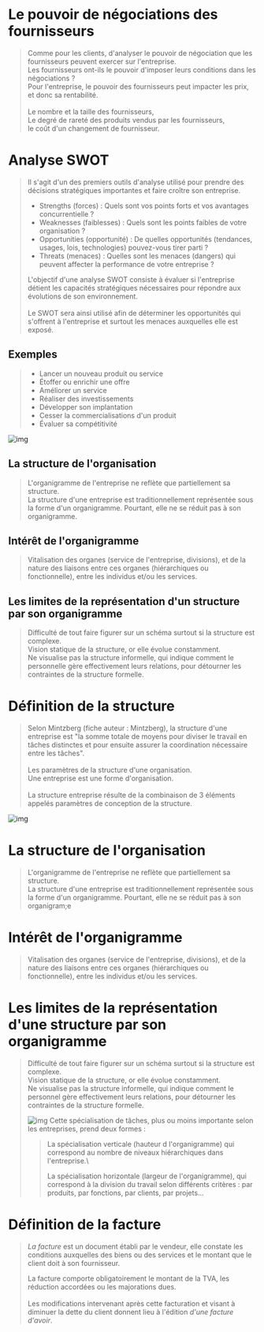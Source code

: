 # Le pouvoir de négociations des fournisseurs

>Comme pour les clients, d'analyser le pouvoir de négociation que les fournisseurs peuvent exercer sur l'entreprise.<br>Les fournisseurs ont-ils le pouvoir d'imposer leurs conditions dans les négociations ?<br>Pour l'entreprise, le pouvoir des fournisseurs peut impacter les prix, et donc sa rentabilité.<br><br>Le nombre et la taille des fournisseurs,<br>Le degré de rareté des produits vendus par les fournisseurs,<br>le coût d'un changement de fournisseur.

# Analyse SWOT
 
>Il s'agit d'un  des premiers outils d'analyse utilisé pour prendre des décisions stratégiques importantes et faire croître son entreprise.<br>
>- Strengths (forces) : Quels sont vos points forts et vos avantages concurrentielle ?
>- Weaknesses (faiblesses) : Quels sont les points faibles de votre organisation ?
>- Opportunities (opportunité) : De quelles opportunités (tendances, usages, lois, technologies) pouvez-vous tirer parti ?
>- Threats (menaces) : Quelles sont les menaces (dangers) qui peuvent affecter la performance de votre entreprise ?<br>
>
>L'objectif d'une analyse SWOT consiste à évaluer si l'entreprise détient les capacités stratégiques nécessaires pour répondre aux évolutions de son environnement.<br><br>Le SWOT sera ainsi utilisé afin de déterminer les opportunités qui s'offrent à l'entreprise et surtout les menaces auxquelles elle est exposé.

## Exemples

>- Lancer un nouveau produit ou service
>- Étoffer ou enrichir une offre
>- Améliorer un service
>- Réaliser des investissements
>- Développer son implantation
>- Cesser la commercialisations d'un produit
>- Évaluer sa compétitivité

![img](https://media.discordapp.net/attachments/1029853121188474973/1158390441457238146/Screenshot_from_2023-10-02_15-09-39.png?ex=651c12ab&is=651ac12b&hm=65be936053dcf846d8f5600bf571441f2928426b779598e5b98e4d0e4949f5d9&=)

## La structure de l'organisation

>L'organigramme de l'entreprise ne reflète que partiellement sa structure.<br>La structure d'une entreprise est traditionnellement représentée sous la forme d'un organigramme. Pourtant, elle ne se réduit pas à son organigramme.

## Intérêt de l'organigramme

>Vitalisation des organes (service de l'entreprise, divisions), et de la nature des liaisons entre  ces organes (hiérarchiques ou fonctionnelle), entre les individus et/ou les services.

## Les limites de la représentation d'un structure par son organigramme

>Difficulté de tout faire figurer sur un schéma surtout si la structure est complexe.<br>Vision statique de la structure, or elle évolue constamment.<br>Ne visualise pas la structure informelle, qui indique comment le personnelle gère effectivement leurs relations, pour détourner les contraintes de la structure formelle.

# Définition de la structure

>Selon Mintzberg (fiche auteur : Mintzberg), la structure d'une entreprise est "la somme totale de moyens pour diviser le travail en tâches distinctes et pour ensuite assurer la coordination nécessaire entre les tâches".<br><br>Les paramètres de la structure d'une organisation.<br>Une entreprise est une forme d'organisation.<br><br>La structure entreprise résulte de la combinaison de 3 éléments appelés paramètres de conception de la structure.

![img](https://media.discordapp.net/attachments/1158392115601092650/1158400776578813962/Screenshot_from_2023-10-02_15-50-55.png?ex=651c1c4b&is=651acacb&hm=3f50f07c7bdb5076f2a027c0b749174f79dc98071b0a78f1f01bc0bfd1f5b235&=)

# La structure de l'organisation

> L'organigramme de l'entreprise ne reflète que partiellement sa structure.\
> La structure d'une entreprise est traditionnellement représentée sous la forme d'un organigramme. Pourtant, elle ne se réduit pas à son organigram;e

# Intérêt de l'organigramme

> Vitalisation des organes (service de l'entreprise, divisions), et de la nature des liaisons entre ces organes (hiérarchiques ou fonctionnelle), entre les individus et/ou les services.

# Les limites de la représentation d'une structure par son organigramme

> Difficulté de tout faire figurer sur un schéma surtout si la structure est complexe.\
> Vision statique de la structure, or elle évolue constamment.\
> Ne visualise pas la structure informelle, qui indique comment le personnel gère effectivement leurs relations, pour détourner les contraintes de la structure formelle.
> 
>![img](https://coursbtsam.fr/wp-content/uploads/2018/08/min.png)
>Cette spécialisation de tâches, plus ou moins importante selon les entreprises, prend deux formes :
>> La spécialisation verticale (hauteur d l'organigramme) qui correspond au nombre de niveaux hiérarchiques dans l'entreprise.\
>>
>> La spécialisation horizontale (largeur de l'organigramme), qui correspond à la division du travail selon différents critères : par produits, par fonctions, par clients, par projets…

# Définition de la facture

> *La facture* est un document établi par le vendeur, elle constate les conditions auxquelles des biens ou des services et le montant que le client doit à son fournisseur.
>
> La facture comporte obligatoirement le montant de la TVA, les réduction accordées ou les majorations dues.\
> \
> Les modifications intervenant après cette facturation et visant à diminuer la dette du client donnent lieu à l'édition *d'une facture d'avoir*.